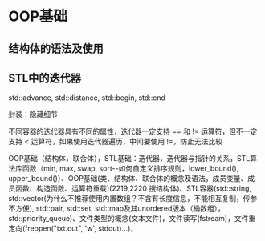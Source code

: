 # OOP基础
## 结构体的语法及使用
## STL中的迭代器

std::advance, std::distance, std::begin, std::end

封装：隐藏细节

不同容器的迭代器具有不同的属性，迭代器一定支持 == 和 != 运算符，但不一定支持 < 运算符，如果使用迭代器遍历，中间要使用 !=，防止无法比较


OOP基础（结构体，联合体），STL基础：迭代器，迭代器与指针的关系，STL算法库函数（min, max, swap, sort--如何自定义排序规则，lower_bound(), upper_bound()）、OOP基础(类、结构体、联合体的概念及语法，成员变量、成员函数、构造函数、运算符重载)(2219,2220 搜结构体)、STL容器(std::string, std::vector(为什么不推荐使用内置数组？不含有长度信息，不能相互复制，传参不方便), std::pair, std::set, std::map及其unordered版本（桶数组），std::priority_queue)、文件类型的概念(文本文件)，文件读写(fstream)，文件重定向(freopen("txt.out", 'w', stdout)...)，